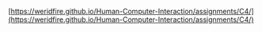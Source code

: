 [https://weridfire.github.io/Human-Computer-Interaction/assignments/C4/](https://weridfire.github.io/Human-Computer-Interaction/assignments/C4/)
